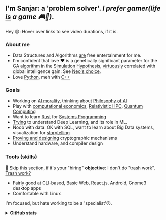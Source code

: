 ## I'm Sanjar: a 'problem solver'. _I prefer gamer(life [is](https://www.ted.com/talks/mark_rober_the_super_mario_effect_tricking_your_brain_into_learning_more?utm_campaign=tedspread&utm_medium=referral&utm_source=tedcomshare "Video: 16 minutes") a game 🎮️🤗️)_.

<!--
**sanjarcode/sanjarcode** is a ✨ _special_ ✨ repository because its `README.md` (this file) appears on your GitHub profile.

Here are some ideas to get you started:

- 🤔 I’m looking for help with ...
- 💬 Ask me about ...
- 📫 How to reach me: ...
- 😄 Pronouns: ...
- ⚡ Fun fact: ...
-->
Hey 😄: Hover over links to see video durations, if it is.

### About me
- Data Structures and Algorithms [are](https://www.reddit.com/r/learnprogramming/comments/n2lp9j/comment/gwnifk9?utm_medium=android_app&utm_source=share&context=3) free entertainment for me.
- I'm confident that love ❤️ is a genetically significant parameter for the [GA algorithm](https://www.youtube.com/watch?v=_Vxjh1QxApA "Video: 9 minutes") in the [Simulation Hypothesis](https://www.youtube.com/watch?v=UHlfe2HE_gQ "Video: 50 minutes"), [virtuously](https://link.springer.com/article/10.1007/s10551-016-3174-y "paper, not mine") correlated with global intelligence gain: See [Neo's choice](https://youtu.be/L2xZ6Ev4pWk?t=31 "Video: 5 minutes, choosing love").
- Love [Python](https://github.com/sanjar-notes/python3_notes "my mental model"), meh with [C++](https://github.com/sanjar-notes/dsa_with_cpp "my mental model")

### Goals
- Working on [AI morality](https://twitter.com/AfaqSanjar/status/1396086879703896066 "my Tweet"), thinking about [Philosophy of AI](http://64350135.weebly.com/objections.html)
- Play with [computational economics](https://twitter.com/AfaqSanjar/status/1396775355524866057 "my Tweet"), [Relativistic HPC](https://arxiv.org/abs/0907.1579 "paper, not mine"), [Quantum Computing](https://www.youtube.com/watch?v=UUpqnBzBMEE "Video: 4 minutes")
- Want to learn [Rust](<https://en.wikipedia.org/wiki/Rust_(programming_language)> "programming lang") for [Systems Programming](https://hackernoon.com/systems-programming-d5917e41353f "kind of programs")
- [Trying](https://twitter.com/AfaqSanjar/status/1396392595350196229 "my Tweet") to understand Deep Learning, and its role in ML.
- Noob with data: OK with SQL, want to learn about Big Data systems, visualization for [storytelling](https://blog.presentation-company.com/data-visualization-vs.-data-storytelling-whats-the-difference "Article")
- [Proving and designing](https://engineering.salesforce.com/solving-puzzles-to-protect-the-cloud-cto-taher-elgamal-on-his-role-at-salesforce-and-the-future-of-94c469b9ec0e?gi=54859065abc2 "Article") cryptographic mechanisms
- Understand hardware, and compiler design

### Tools (skills)
🛑️ Skip this section, if it's your "hiring" **objective**: I don't do "trash work". [Trash work?](https://youtu.be/N2bXEUSAiTI?t=798 "Video: 40 sec")
- Fairly good at CLI-based, Basic Web, React.js, Android, Gnome3 desktop apps
- Comfortable with Linux

I'm focused, but hate working to be a 'specialist'😠️.

<details>
  <summary><strong>GitHub stats</strong></summary>

<a href="https://github.com/anuraghazra/github-readme-stats">
  <img align="center" src="https://github-readme-stats.anuraghazra1.vercel.app/api?username=sanjarcode&show_icons=true&include_all_commits=true&theme=vue-dark&hide_border=true" alt="Anurag's github stats" />
</a>
<br/> <br/>
<a href="https://github.com/anuraghazra/github-readme-stats">
  <img align="center" src="https://github-readme-stats.anuraghazra1.vercel.app/api/top-langs/?username=sanjarcode&layout=compact&theme=vue-dark&hide_border=true" />
</a>
</details>
